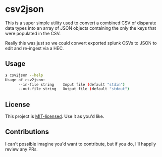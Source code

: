 # csv2json

This is a super simple utility used to convert a combined CSV of disparate data
types into an array of JSON objects containing the only the keys that were
populated in the CSV.

Really this was just so we could convert exported splunk CSVs to JSON to edit
and re-ingest via a HEC.

## Usage

```sh
❯ csv2json --help
Usage of csv2json:
      --in-file string    Input file (default "stdin")
      --out-file string   Output file (default "stdout")
```

## License

This project is [MIT-licensed](LICENSE). Use it as you'd like.

## Contributions

I can't possible imagine you'd want to contribute, but if you do, I'll happily
review any PRs.
